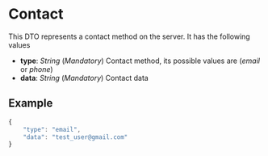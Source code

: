 # Contact

This DTO represents a contact method on the server. It has the following values

- **type**: _String_ (_Mandatory_) Contact method, its possible values are (_email_ or _phone_)
- **data**: _String_ (_Mandatory_) Contact data

## Example

```javascript
{
    "type": "email",
    "data": "test_user@gmail.com"
}
```
